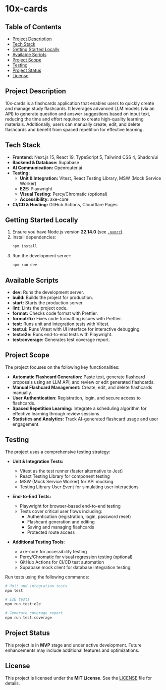 # 10x-cards

## Table of Contents

- [Project Description](#project-description)
- [Tech Stack](#tech-stack)
- [Getting Started Locally](#getting-started-locally)
- [Available Scripts](#available-scripts)
- [Project Scope](#project-scope)
- [Testing](#testing)
- [Project Status](#project-status)
- [License](#license)

## Project Description

10x-cards is a flashcards application that enables users to quickly create and manage study flashcards. It leverages advanced LLM models (via an API) to generate question and answer suggestions based on input text, reducing the time and effort required to create high-quality learning materials. Additionally, users can manually create, edit, and delete flashcards and benefit from spaced repetition for effective learning.

## Tech Stack

- **Frontend:** Next.js 15, React 19, TypeScript 5, Tailwind CSS 4, Shadcn/ui
- **Backend & Database:** Supabase
- **AI Communication:** Openrouter.ai
- **Testing:**
  - **Unit & Integration:** Vitest, React Testing Library, MSW (Mock Service Worker)
  - **E2E:** Playwright
  - **Visual Testing:** Percy/Chromatic (optional)
  - **Accessibility:** axe-core
- **CI/CD & Hosting:** GitHub Actions, Cloudflare Pages

## Getting Started Locally

1. Ensure you have Node.js version **22.14.0** (see [`.nvmrc`](./.nvmrc)).
2. Install dependencies:
   ```bash
   npm install
   ```
3. Run the development server:
   ```bash
   npm run dev
   ```

## Available Scripts

- **dev:** Runs the development server.
- **build:** Builds the project for production.
- **start:** Starts the production server.
- **lint:** Lints the project code.
- **format:** Checks code format with Prettier.
- **format:fix:** Fixes code formatting issues with Prettier.
- **test:** Runs unit and integration tests with Vitest.
- **test:ui:** Runs Vitest with UI interface for interactive debugging.
- **test:e2e:** Runs end-to-end tests with Playwright.
- **test:coverage:** Generates test coverage report.

## Project Scope

The project focuses on the following key functionalities:

- **Automatic Flashcard Generation:** Paste text, generate flashcard proposals using an LLM API, and review or edit generated flashcards.
- **Manual Flashcard Management:** Create, edit, and delete flashcards manually.
- **User Authentication:** Registration, login, and secure access to flashcards.
- **Spaced Repetition Learning:** Integrate a scheduling algorithm for effective learning through review sessions.
- **Statistics and Analytics:** Track AI-generated flashcard usage and user engagement.

## Testing

The project uses a comprehensive testing strategy:

- **Unit & Integration Tests:**

  - Vitest as the test runner (faster alternative to Jest)
  - React Testing Library for component testing
  - MSW (Mock Service Worker) for API mocking
  - Testing Library User Event for simulating user interactions

- **End-to-End Tests:**

  - Playwright for browser-based end-to-end testing
  - Tests cover critical user flows including:
    - Authentication (registration, login, password reset)
    - Flashcard generation and editing
    - Saving and managing flashcards
    - Protected route access

- **Additional Testing Tools:**
  - axe-core for accessibility testing
  - Percy/Chromatic for visual regression testing (optional)
  - GitHub Actions for CI/CD test automation
  - Supabase mock client for database integration testing

Run tests using the following commands:

```bash
# Unit and integration tests
npm test

# E2E tests
npm run test:e2e

# Generate coverage report
npm run test:coverage
```

## Project Status

This project is in **MVP** stage and under active development. Future enhancements may include additional features and optimizations.

## License

This project is licensed under the **MIT License**. See the [LICENSE](./LICENSE) file for details.
